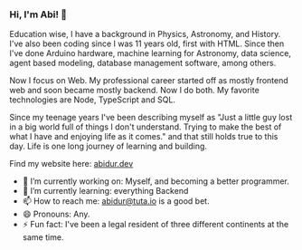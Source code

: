 ### Hi, I'm Abi! 👋

Education wise, I have a background in Physics, Astronomy, and History. I've also been coding since I was 11 years old, first with HTML. Since then I've done Arduino hardware, machine learning for Astronomy, data science, agent based modeling, database management software, among others. 

Now I focus on Web. My professional career started off as mostly frontend web and soon became mostly backend. Now I do both. My favorite technologies are Node, TypeScript and SQL.

Since my teenage years I've been describing myself as "Just a little guy lost in a big world full of things I don't understand. Trying to make the best of what I have and enjoying life as it comes." and that still holds true to this day. Life is one long journey of learning and building.

Find my website here: [abidur.dev](https://abidur.dev)

- 🔭 I’m currently working on: Myself, and becoming a better programmer.
- 🌱 I’m currently learning: everything Backend
- 📫 How to reach me: abidur@tuta.io is a good bet.
- 😄 Pronouns: Any.
- ⚡ Fun fact: I've been a legal resident of three different continents at the same time.

<!-- - 👯 I’m looking to collaborate on: Life!
- 🤔 I’m looking for help with: Figuring out life?
- 💬 Ask me about: No, tell me about yourself and how life's been treating you. -->
